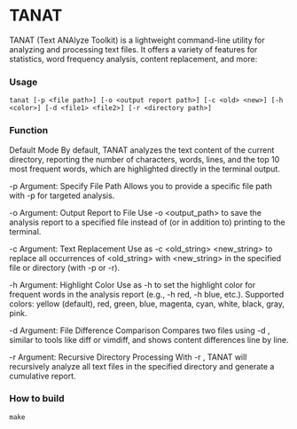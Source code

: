 # TANAT

TANAT (Text ANAlyze Toolkit) is a lightweight command-line utility for analyzing and processing text files. It offers a variety of features for statistics, word frequency analysis, content replacement, and more:

### Usage

```
tanat [-p <file path>] [-o <output report path>] [-c <old> <new>] [-h <color>] [-d <file1> <file2>] [-r <directory path>]
```

### Function

Default Mode
By default, TANAT analyzes the text content of the current directory, reporting the number of characters, words, lines, and the top 10 most frequent words, which are highlighted directly in the terminal output.

-p Argument: Specify File Path
Allows you to provide a specific file path with -p <file> for targeted analysis.

-o Argument: Output Report to File
Use -o <output_path> to save the analysis report to a specified file instead of (or in addition to) printing to the terminal.

-c Argument: Text Replacement
Use as -c <old_string> <new_string> to replace all occurrences of <old_string> with <new_string> in the specified file or directory (with -p or -r).

-h Argument: Highlight Color
Use as -h <color> to set the highlight color for frequent words in the analysis report (e.g., -h red, -h blue, etc.). Supported colors: yellow (default), red, green, blue, magenta, cyan, white, black, gray, pink.

-d Argument: File Difference Comparison
Compares two files using -d <file1> <file2>, similar to tools like diff or vimdiff, and shows content differences line by line.

-r Argument: Recursive Directory Processing
With -r <directory>, TANAT will recursively analyze all text files in the specified directory and generate a cumulative report.

### How to build

```
make
```
